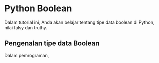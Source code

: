 # Python Boolean

Dalam tutorial ini, Anda akan belajar tentang tipe data boolean di Python, nilai falsy dan truthy.

## Pengenalan tipe data Boolean
Dalam pemrograman,